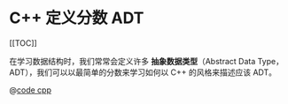 # C++ 定义分数 ADT

[[TOC]]

在学习数据结构时，我们常常会定义许多 **抽象数据类型**（Abstract Data Type，ADT），我们可以以最简单的分数来学习如何以 C++ 的风格来描述应该 ADT。

@[code cpp](./src/Frac.cpp)
